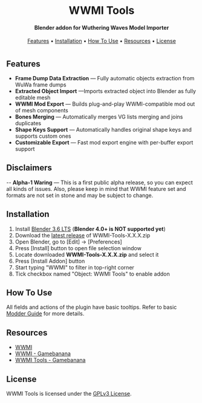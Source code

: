 <h1 align="center">WWMI Tools</h1>

<h4 align="center">Blender addon for Wuthering Waves Model Importer</h4>

<p align="center">
  <a href="#features">Features</a> •
  <a href="#installation">Installation</a> •
  <a href="#how-to-use">How To Use</a> • 
  <a href="#resources">Resources</a> •
  <a href="#license">License</a>
</p>

<h1></h1>

## Features  

- **Frame Dump Data Extraction** — Fully automatic objects extraction from WuWa frame dumps
- **Extracted Object Import** —Imports extracted object into Blender as fully editable mesh
- **WWMI Mod Export** — Builds plug-and-play WWMI-compatible mod out of mesh components
- **Bones Merging** — Automatically merges VG lists merging and joins duplicates 
- **Shape Keys Support** — Automatically handles original shape keys and supports custom ones
- **Customizable Export** — Fast mod export engine with per-buffer export support

## Disclaimers  

-- **Alpha-1 Waring** — This is a first public alpha release, so you can expect all kinds of issues. Also, please keep in mind that WWMI feature set and formats are not set in stone and may be subject to change.

## Installation

1. Install [Blender 3.6 LTS](https://www.blender.org/download/lts/3-6) (**Blender 4.0+ is NOT supported yet**)
2. Download the [latest release](https://github.com/SpectrumQT/WWMI-Tools/releases/latest) of WWMI-Tools-X.X.X.zip
3. Open Blender, go to [Edit] -> [Preferences]
4. Press [Install] button to open file selection window
5. Locate downloaded **WWMI-Tools-X.X.X.zip** and select it
6. Press [Install Addon] button
7. Start typing "WWMI" to filter in top-right corner
8. Tick checkbox named "Object: WWMI Tools" to enable addon

## How To Use

All fields and actions of the plugin have basic tooltips. Refer to basic [Modder Guide]() for more details.

## Resources

- [WWMI](https://github.com/SpectrumQT/WWMI)
- [WWMI - Gamebanana](https://gamebanana.com/tools/17252)
- [WWMI Tools - Gamebanana](https://gamebanana.com/tools/17289)
  
## License

WWMI Tools is licensed under the [GPLv3 License](https://github.com/SpectrumQT/WWMI-Tools/blob/main/LICENSE).
